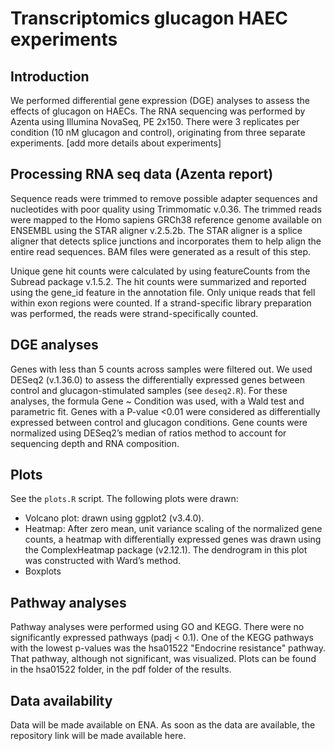 # Transcriptomics glucagon HAEC experiments

## Introduction
We performed differential gene expression (DGE) analyses to assess the effects of glucagon on HAECs. The RNA sequencing was performed by Azenta using Illumina NovaSeq, PE 2x150. There were 3 replicates per condition (10 nM glucagon and control), originating from three separate experiments. [add more details about experiments]

## Processing RNA seq data (Azenta report)
Sequence reads were trimmed to remove possible adapter sequences and nucleotides with poor quality using Trimmomatic v.0.36. The trimmed reads were mapped to the Homo sapiens GRCh38 reference genome available on ENSEMBL using the STAR aligner v.2.5.2b. The STAR aligner is a splice aligner that detects splice junctions and incorporates them to help align the entire read sequences. BAM files were generated as a result of this step.

Unique gene hit counts were calculated by using featureCounts from the Subread package v.1.5.2. The hit counts were summarized and reported using the gene_id feature in the annotation file. Only unique reads that fell within exon regions were counted. If a strand-specific library preparation was performed, the reads were strand-specifically counted.

## DGE analyses
Genes with less than 5 counts across samples were filtered out. We used DESeq2 (v.1.36.0) to assess the differentially expressed genes between control and glucagon-stimulated samples (see `deseq2.R`). For these analyses, the formula Gene ~ Condition was used, with a Wald test and parametric fit. Genes with a P-value <0.01 were considered as differentially expressed between control and glucagon conditions. Gene counts were normalized using DESeq2’s median of ratios method to account for sequencing depth and RNA composition. 

## Plots
See the `plots.R` script. The following plots were drawn:
- Volcano plot: drawn using ggplot2 (v3.4.0). 
- Heatmap: After zero mean, unit variance scaling of the normalized gene counts, a heatmap with differentially expressed genes was drawn using the ComplexHeatmap package (v2.12.1). The dendrogram in this plot was constructed with Ward’s method.
- Boxplots

## Pathway analyses
Pathway analyses were performed using GO and KEGG. There were no significantly expressed pathways (padj < 0.1). One of the KEGG pathways with the lowest p-values was the hsa01522 "Endocrine resistance" pathway. That pathway, although not significant, was visualized. Plots can be found in the hsa01522 folder, in the pdf folder of the results.

## Data availability
Data will be made available on ENA. As soon as the data are available, the repository link will be made available here.
